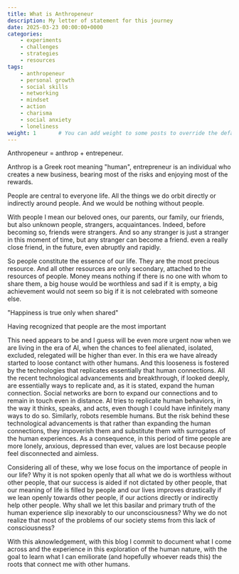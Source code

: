 ```yaml
---
title: What is Anthropeneur
description: My letter of statement for this journey
date: 2025-03-23 00:00:00+0000
categories:
    - experiments
    - challenges
    - strategies
    - resources
tags:
    - anthropeneur
    - personal growth
    - social skills
    - networking
    - mindset
    - action
    - charisma
    - social anxiety
    - loneliness
weight: 1       # You can add weight to some posts to override the default sorting (date descending)
---
```


Anthropeneur = anthrop + entrepeneur.

Anthrop is a Greek root meaning "human", entrepreneur is an individual who creates a new business, bearing most of the risks and enjoying most of the rewards.

People are central to everyone life. All the things we do orbit directly or indirectly around people. And we would be nothing without people. 

With people I mean our beloved ones, our parents, our family, our friends, but also unknown people, strangers, acquaintances. Indeed, before becoming so, friends were strangers. And so any stranger is just a stranger in this moment of time, but any stranger can become a friend. even a really close friend, in the future, even abruptly and rapidly. 

So people constitute the essence of our life. They are the most precious resource. And all other resources are only secondary, attached to the resources of people. Money means nothing if there is no one with whom to share them, a big house would be worthless and sad if it is empty, a big achievement would not seem so big if it is not celebrated with someone else. 

"Happiness is true only when shared"

Having recognized that people are the most important

This need appears to be and I guess will be even more urgent now when we are living in the era of AI, when the chances to feel alienated, isolated, excluded, relegated will be higher than ever. In this era we have already started to loose contanct with other humans. And this looseness is fostered by the technologies that replicates essentially that human connections. All the recent technological advancements and breakthrough, if looked deeply, are essentially ways to replicate and, as it is stated, expand the human connection. Social networks are born to expand our connections and to remain in touch even in distance. AI tries to replicate human behaviors, in the way it thinks, speaks, and acts, even though I could have infinitely many ways to do so. Similarly, robots resemble humans. 
But the risk behind these technological advancements is that rather than expanding the human connections, they impoverish them and substitute them with surrogates of the human experiences. As a consequence, in this period of time people are more lonely, anxious, depressed than ever, values are lost because people feel disconnected and aimless. 

Considering all of these, why we lose focus on the importance of people in our life? Why it is not spoken openly that all what we do is worthless without other people, that our success is aided if not dictated by other people, that our meaning of life is filled by people and our lives improves drastically if we lean openly towards other people, if our actions directly or indirectly help other people. Why shall we let this basilar and primary truth of the human experience slip inexorably to our unconsciousness? Why we do not realize that most of the problems of our society stems from this lack of consciousness? 

With this aknowledgement, with this blog I commit to document what I come across and the experience in this exploration of the human nature, with the goal to learn what I can emiliorate (and hopefully whoever reads this) the roots that connect me with other humans. 
